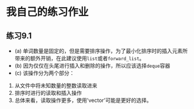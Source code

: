 # 我自己的练习作业

## 练习9.1
* (a) 单词数量是固定的，但是需要排序操作，为了最小化排序时的插入元素所带来的额外开销，在此建议使用`list`或者`forward_list`。
* (b) 因为仅仅在头尾进行插入和删除的操作，所以应该选择`deque`容器
* (c) 该操作分为两个部分：
1. 从文件中将未知数量的整数读取进来
2. 排序时进行的读取和插入操作
3. 总体来看，读取操作更多，使用'vector'可能是更好的选择。
